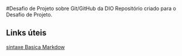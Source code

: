 #Desafio de Projeto sobre Git/GitHub da DIO
Repositório criado para o Desafio de Projeto.

## Links úteis
[sintaxe Basica Markdow](https://www.markdownguide.org/basic-syntax/)
